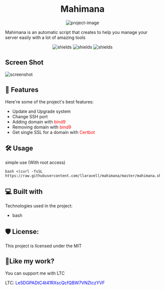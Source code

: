 <h1 align="center" id="title">Mahimana</h1>

<p align="center"><img src="https://socialify.git.ci/llaravell/mahimana/image?description=1&amp;font=Inter&amp;forks=1&amp;issues=1&amp;language=1&amp;name=1&amp;owner=1&amp;pattern=Floating%20Cogs&amp;pulls=1&amp;stargazers=1&amp;theme=Light" alt="project-image"></p>

<p id="description">Mahimana is an automatic script that creates to help you manage your server easily with a lot of amazing tools</p>

<p align="center"><img src="https://img.shields.io/github/license/llaravell/mahimana" alt="shields"> <img src="https://img.shields.io/github/repo-size/llaravell/mahimana" alt="shields"> <img src="https://img.shields.io/github/v/release/llaravell/mahimana
" alt="shields" /></p>

<h2>Screen Shot</h2>
<img src="https://s8.uupload.ir/files/screenshot_from_2024-03-09_16-36-39_wnez.png" alt="screenshot" />
  
<h2>🧐 Features</h2>

Here're some of the project's best features:

*   Update and Upgrade system
*   Change SSH port
*   Adding domain with <span style="color:red">bind9</span>
*   Removing domain with <span style="color:red">bind9</span>
*   Get single SSL for a domain with <span style="color:red">Certbot</span>

<h2>🛠️ Usage</h2>

<p>simple use (With root access)</p>

```
bash <(curl -fsSL https://raw.githubusercontent.com/llaravell/mahimana/master/mahimana.sh)
```

  
  
<h2>💻 Built with</h2>

Technologies used in the project:

*   bash

<h2>🛡️ License:</h2>

This project is licensed under the MIT

<h2>💖Like my work?</h2>

You can support me with LTC<p>LTC: <span style="color:blue;cursor:copy">Le5DGPADtC4t41RXscQcfQBW7VNZtczYVF</span></p>